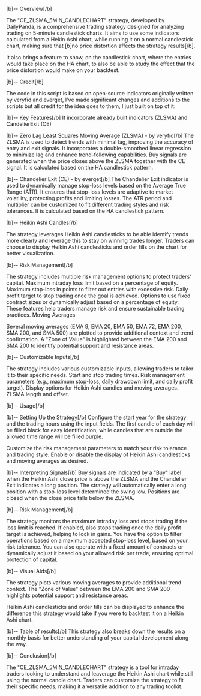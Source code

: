 [b]-- Overview[/b]

The "CE_ZLSMA_5MIN_CANDLECHART" strategy, developed by DailyPanda, is a comprehensive trading strategy designed for analyzing trading on 5-minute candlestick charts.
It aims to use some indicators calculated from a Hekin Ashi chart, while running it on a normal candlestick chart, making sure that [b]no price distortion affects the strategy results[/b].

It also brings a feature to show, on the candlestick chart, where the entries would take place on the HA chart, to also be able to study the effect that the price distortion would make on your backtest.

[b]-- Credit[/b]

The code in this script is based on open-source indicators originally written by veryfid and everget, I've made significant changes and additions to the scripts but all credit for the idea goes to them, I just built on top of it:

[b]-- Key Features[/b]
It incorporate already built indicators (ZLSMA) and CandelierExit (CE)

[b]-- Zero Lag Least Squares Moving Average (ZLSMA) - by veryfid[/b]
The ZLSMA is used to detect trends with minimal lag, improving the accuracy of entry and exit signals.
It incorporates a double-smoothed linear regression to minimize lag and enhance trend-following capabilities.
Buy signals are generated when the price closes above the ZLSMA together with the CE signal.
It is calculated based on the HA candlestick pattern.


[b]-- Chandelier Exit (CE) - by everget[/b]
The Chandelier Exit indicator is used to dynamically manage stop-loss levels based on the Average True Range (ATR).
It ensures that stop-loss levels are adaptive to market volatility, protecting profits and limiting losses.
The ATR period and multiplier can be customized to fit different trading styles and risk tolerances.
It is calculated based on the HA candlestick pattern.

[b]-- Heikin Ashi Candles[/b]

The strategy leverages Heikin Ashi candlesticks to be able identify trends more clearly and leverage this to stay on winning trades longer.
Traders can choose to display Heikin Ashi candlesticks and order fills on the chart for better visualization.

[b]-- Risk Management[/b]

The strategy includes multiple risk management options to protect traders' capital.
Maximum intraday loss limit based on a percentage of equity.
Maximum stop-loss in points to filter out entries with excessive risk.
Daily profit target to stop trading once the goal is achieved.
Options to use fixed contract sizes or dynamically adjust based on a percentage of equity.
These features help traders manage risk and ensure sustainable trading practices.
Moving Averages

Several moving averages (EMA 9, EMA 20, EMA 50, EMA 72, EMA 200, SMA 200, and SMA 500) are plotted to provide additional context and trend confirmation.
A "Zone of Value" is highlighted between the EMA 200 and SMA 200 to identify potential support and resistance areas.

[b]-- Customizable Inputs[/b]

The strategy includes various customizable inputs, allowing traders to tailor it to their specific needs.
Start and stop trading times.
Risk management parameters (e.g., maximum stop-loss, daily drawdown limit, and daily profit target).
Display options for Heikin Ashi candles and moving averages.
ZLSMA length and offset.

[b]-- Usage[/b]

[b]-- Setting Up the Strategy[/b]
Configure the start year for the strategy and the trading hours using the input fields. The first candle of each day will be filled black for easy identification, while candles that are outside the allowed time range will be filled purple.

Customize the risk management parameters to match your risk tolerance and trading style.
Enable or disable the display of Heikin Ashi candlesticks and moving averages as desired.

[b]-- Interpreting Signals[/b]
Buy signals are indicated by a "Buy" label when the Heikin Ashi close price is above the ZLSMA and the Chandelier Exit indicates a long position.
The strategy will automatically enter a long position with a stop-loss level determined the swing low.
Positions are closed when the close price falls below the ZLSMA.

[b]-- Risk Management[/b]

The strategy monitors the maximum intraday loss and stops trading if the loss limit is reached.
If enabled, also stops trading once the daily profit target is achieved, helping to lock in gains.
You have the option to filter operations based on a maximum accepted stop-loss level, based on your risk tolerance.
You can also operate with a fixed amount of contracts or dynamically adjust it based on your allowed risk per trade, ensuring optimal protection of capital.

[b]-- Visual Aids[/b]

The strategy plots various moving averages to provide additional trend context.
The "Zone of Value" between the EMA 200 and SMA 200 highlights potential support and resistance areas.

Heikin Ashi candlesticks and order fills can be displayed to enhance the difference this strategy would take if you were to backtest it on a Heikin Ashi chart.

[b]-- Table of results[/b]
This strategy also breaks down the results on a monthly basis for better understanding of your capital development along the way.

[b]-- Conclusion[/b]

The "CE_ZLSMA_5MIN_CANDLECHART" strategy is a tool for intraday traders looking to understand and leaverage the Heikin Ashi chart while still using the normal candle chart. Traders can customize the strategy to fit their specific needs, making it a versatile addition to any trading toolkit.